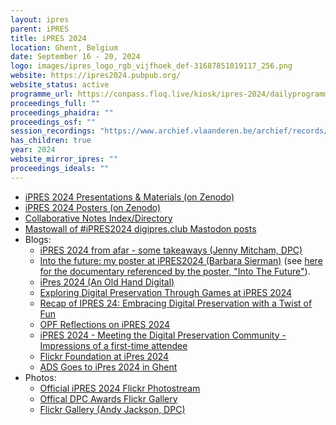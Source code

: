 ```yaml
---
layout: ipres
parent: iPRES
title: iPRES 2024
location: Ghent, Belgium
date: September 16 - 20, 2024
logo: images/ipres_logo_rgb_vijfhoek_def-31687851019117_256.png
website: https://ipres2024.pubpub.org/
website_status: active
programme_url: https://conpass.floq.live/kiosk/ipres-2024/dailyprogramme
proceedings_full: ""
proceedings_phaidra: ""
proceedings_osf: ""
session_recordings: "https://www.archief.vlaanderen.be/archief/records/dossiers/5acb210228ce4315ae650812d056a482329eb83ed2dc42398a51505dc153be81/details"
has_children: true
year: 2024
website_mirror_ipres: ""
proceedings_ideals: ""
---
```

- [iPRES 2024 Presentations & Materials (on Zenodo)](https://zenodo.org/communities/ipres2024materials)
- [iPRES 2024 Posters (on Zenodo)](https://zenodo.org/communities/ipres2024posters)
- [Collaborative Notes Index/Directory](https://drive.google.com/drive/folders/1pN0Be3mwURtEpRQyCcwxnVqmv3c2-qNu)
- [Mastowall of #iPRES2024 digipres.club Mastodon posts](https://rstockm.github.io/mastowall/?hashtags=ipres2024,ipres24&server=https://digipres.club)
- Blogs:
    - [iPRES 2024 from afar - some takeaways (Jenny Mitcham, DPC)](https://www.dpconline.org/blog/ipres-2024-from-afar-some-takeaways)
    - [Into the future: my poster at iPRES2024 (Barbara Sierman)](https://digitalpreservation.nl/seeds/ipres2024-bsierman-into-the-future-poster/) (see [here for the documentary referenced by the poster, "Into The Future"](http://www.americanfilmfoundation.com/order/into_the_future.shtml)).
    - [iPres 2024 (An Old Hand Digital)](https://anoldhanddigital.wordpress.com/2024/09/26/ipres-2024/)
    - [Exploring Digital Preservation Through Games at iPRES 2024](https://digitalpreservation-blog.lib.cam.ac.uk/exploring-digital-preservation-through-games-at-ipres-2024-45e96b13faa8)
    - [Recap of IPRES 24: Embracing Digital Preservation with a Twist of Fun](https://www.dpconline.org/blog/blog-sean-macmillan-ipres24)
    - [OPF Reflections on iPRES 2024](https://openpreservation.org/blogs/opf-reflections-on-ipres-2024/)
    - [iPRES 2024 - Meeting the Digital Preservation Community - Impressions of a first-time attendee](https://www.dpconline.org/blog/wdpd/blog-lukas-hechenblaickner-wdpd2024)
    - [Flickr Foundation at iPres 2024](https://www.flickr.org/flickr-foundation-at-ipres-2024/)
    - [ADS Goes to iPres 2024 in Ghent](https://archaeologydataservice.ac.uk/blog/ipres-2024/)
- Photos:
    - [Official iPRES 2024 Flickr Photostream](https://www.flickr.com/photos/201510637@N04/)
    - [Offical DPC Awards Flickr Gallery](https://www.flickr.com/photos/dpconflickr/albums/72177720320436016)
    - [Flickr Gallery (Andy Jackson, DPC)](https://www.flickr.com/photos/anjacks0n/albums/72177720320554306/)
